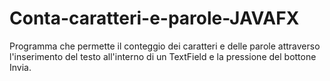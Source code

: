 # Conta-caratteri-e-parole-JAVAFX
Programma che permette il conteggio dei caratteri e delle parole attraverso 
l'inserimento del testo all'interno di un TextField e la pressione del bottone Invia.
